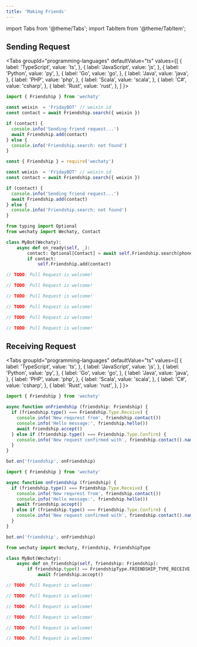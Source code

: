 ```yaml
---
title: 'Making Friends'
---
```


import Tabs from '@theme/Tabs';
import TabItem from '@theme/TabItem';

## Sending Request

<Tabs
  groupId="programming-languages"
  defaultValue="ts"
  values={[
    { label: 'TypeScript',  value: 'ts', },
    { label: 'JavaScript',  value: 'js', },
    { label: 'Python',      value: 'py', },
    { label: 'Go',          value: 'go', },
    { label: 'Java',        value: 'java', },
    { label: 'PHP',         value: 'php', },
    { label: 'Scala',       value: 'scala', },
    { label: 'C#',          value: 'csharp', },
    { label: 'Rust',        value: 'rust', },
  ]
}>

<TabItem value="ts">

```ts
import { Friendship } from 'wechaty'

const weixin  = 'FridayBOT' // weixin id
const contact = await Friendship.search({ weixin })

if (contact) {
  console.info('Sending friend request...')
  await Friendship.add(contact)
} else {
  console.info('Friendship.search: not found')
}
```

</TabItem>
<TabItem value="js">

```js
const { Friendship } = require('wechaty')

const weixin  = 'FridayBOT' // weixin id
const contact = await Friendship.search({ weixin })

if (contact) {
  console.info('Sending friend request...')
  await Friendship.add(contact)
} else {
  console.info('Friendship.search: not found')
}
```

</TabItem>
<TabItem value="py">

```py
from typing import Optional
from wechaty import Wechaty, Contact

class MyBot(Wechaty):
    async def on_ready(self, _):
        contact: Optional[Contact] = await self.Friendship.search(phone='phone-of-someone')
        if contact:
            self.Friendship.add(contact)
```

</TabItem>
<TabItem value="java">

```java
// TODO: Pull Request is welcome!
```

</TabItem>
<TabItem value="go">

```go
// TODO: Pull Request is welcome!
```

</TabItem>
<TabItem value="php">

```php
// TODO: Pull Request is welcome!
```

</TabItem>
<TabItem value="csharp">

```csharp
// TODO: Pull Request is welcome!
```

</TabItem>
<TabItem value="scala">

```scala
// TODO: Pull Request is welcome!
```

</TabItem>
<TabItem value="rust">

```rust
// TODO: Pull Request is welcome!
```

</TabItem>
</Tabs>

## Receiving Request

<Tabs
  groupId="programming-languages"
  defaultValue="ts"
  values={[
    { label: 'TypeScript',  value: 'ts', },
    { label: 'JavaScript',  value: 'js', },
    { label: 'Python',      value: 'py', },
    { label: 'Go',          value: 'go', },
    { label: 'Java',        value: 'java', },
    { label: 'PHP',         value: 'php', },
    { label: 'Scala',       value: 'scala', },
    { label: 'C#',          value: 'csharp', },
    { label: 'Rust',        value: 'rust', },
  ]
}>

<TabItem value="ts">

```ts
import { Friendship } from 'wechaty'

async function onFriendship (friendship: Friendship) {
  if (friendship.type() === Friendship.Type.Receive) {
    console.info('New requrest from', friendship.contact())
    console.info('Hello message:', friendship.hello())
    await friendship.accept()
  } else if (friendship.type() === Friendship.Type.Confirm) {
    console.info('New request confirmed with', friendship.contact().name())
  }
}

bot.on('friendship', onFriendship)
```

</TabItem>
<TabItem value="js">

```js
import { Friendship } from 'wechaty'

async function onFriendship (friendship) {
  if (friendship.type() === Friendship.Type.Receive) {
    console.info('New requrest from', friendship.contact())
    console.info('Hello message:', friendship.hello())
    await friendship.accept()
  } else if (friendship.type() === Friendship.Type.Confirm) {
    console.info('New request confirmed with', friendship.contact().name())
  }
}

bot.on('friendship', onFriendship)
```

</TabItem>
<TabItem value="py">

```py
from wechaty import Wechaty, Friendship, FriendshipType

class MyBot(Wechaty):
    async def on_friendship(self, friendship: Friendship):
        if friendship.type() == FriendshipType.FRIENDSHIP_TYPE_RECEIVE:
            await friendship.accept()
```

</TabItem>
<TabItem value="java">

```java
// TODO: Pull Request is welcome!
```

</TabItem>
<TabItem value="go">

```go
// TODO: Pull Request is welcome!
```

</TabItem>
<TabItem value="php">

```php
// TODO: Pull Request is welcome!
```

</TabItem>
<TabItem value="csharp">

```csharp
// TODO: Pull Request is welcome!
```

</TabItem>
<TabItem value="scala">

```scala
// TODO: Pull Request is welcome!
```

</TabItem>
<TabItem value="rust">

```rust
// TODO: Pull Request is welcome!
```

</TabItem>
</Tabs>

